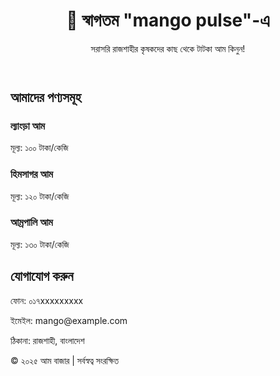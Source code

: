 <!DOCTYPE html>
<html lang="bn">
<head>
  <meta charset="UTF-8">
  <title>সরাসরি কৃষকের কাছ থেকে আম</title>
  <link rel="stylesheet" href="style.css">
</head>
<body>
  <header>
    <h1>🥭 স্বাগতম "mango pulse"-এ</h1>
    <p>সরাসরি রাজশাহীর কৃষকদের কাছ থেকে টাটকা আম কিনুন!</p>
  </header>

  <section id="products">
    <h2>আমাদের পণ‍্যসমূহ</h2>
    <div class="product">
      <h3>ল্যাংড়া আম</h3>
      <p>মূল্য: ১০০ টাকা/কেজি</p>
    </div>
    <div class="product">
      <h3>হিমসাগর আম</h3>
      <p>মূল্য: ১২০ টাকা/কেজি</p>
    </div>
    <div class="product">
      <h3>আম্রপালি আম</h3>
      <p>মূল্য: ১৩০ টাকা/কেজি</p>
    </div>
  </section>

  <section id="contact">
    <h2>যোগাযোগ করুন</h2>
    <p>ফোন: ০১৭xxxxxxxxx</p>
    <p>ইমেইল: mango@example.com</p>
    <p>ঠিকানা: রাজশাহী, বাংলাদেশ</p>
  </section>

  <footer>
    <p>© ২০২৫ আম বাজার | সর্বস্বত্ব সংরক্ষিত</p>
  </footer>
</body>
</html>
